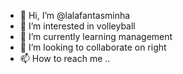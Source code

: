 - 👋 Hi, I’m @lalafantasminha
- 👀 I’m interested in volleyball
- 🌱 I’m currently learning management
- 💞️ I’m looking to collaborate on right
- 📫 How to reach me ..

<!---
lalafantasminha/lalafantasminha is a ✨ special ✨ repository because its `README.md` (this file) appears on your GitHub profile.
You can click the Preview link to take a look at your changes.
--->
